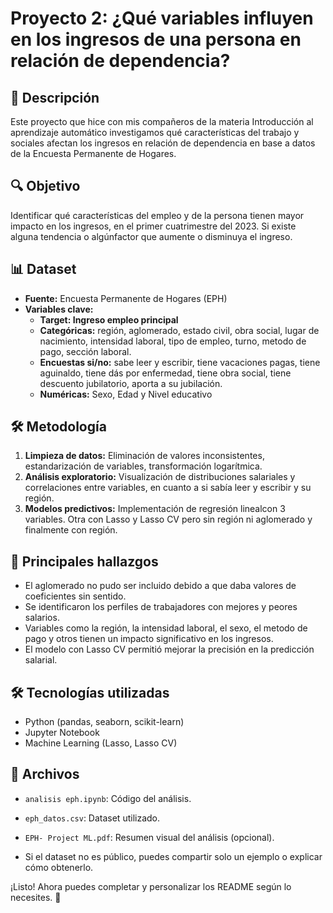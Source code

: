 # Proyecto 2: ¿Qué variables influyen en los ingresos de una persona en relación de dependencia?

## 📌 Descripción
Este proyecto que hice con mis compañeros de la materia Introducción al aprendizaje automático investigamos qué características del trabajo y sociales afectan los ingresos en relación de dependencia en base a datos de la Encuesta Permanente de Hogares.

## 🔍 Objetivo
Identificar qué características del empleo y de la persona tienen mayor impacto en los ingresos, en el primer cuatrimestre del 2023. Si existe alguna tendencia o algúnfactor que aumente o disminuya el ingreso.

## 📊 Dataset
- **Fuente:** Encuesta Permanente de Hogares (EPH)
- **Variables clave:**
     - **Target: Ingreso empleo principal**
     - **Categóricas:** región, aglomerado, estado civil, obra social, lugar de nacimiento, intensidad laboral, tipo de empleo, turno, metodo de pago, sección laboral.
     - **Encuestas si/no:** sabe leer y escribir, tiene vacaciones pagas, tiene aguinaldo, tiene dás por enfermedad, tiene obra social, tiene descuento jubilatorio, aporta a su jubilación.
     - **Numéricas:** Sexo, Edad y Nivel educativo

## 🛠️ Metodología
1. **Limpieza de datos:** Eliminación de valores inconsistentes, estandarización de variables, transformación logarítmica.
2. **Análisis exploratorio:** Visualización de distribuciones salariales y correlaciones entre variables,  en cuanto a si sabía leer y escribir y su región.
3. **Modelos predictivos:** Implementación de regresión linealcon 3 variables. Otra con Lasso y Lasso CV pero sin región ni aglomerado y finalmente con región.

## 🔎 Principales hallazgos
- El aglomerado no pudo ser incluido debido a que daba valores de coeficientes sin sentido.
- Se identificaron los perfiles de trabajadores con mejores y peores salarios.
- Variables como la región, la intensidad laboral, el sexo, el metodo de pago y otros tienen un impacto significativo en los ingresos.
- El modelo con Lasso CV permitió mejorar la precisión en la predicción salarial.

## 🛠️ Tecnologías utilizadas
- Python (pandas, seaborn, scikit-learn)
- Jupyter Notebook
- Machine Learning (Lasso, Lasso CV)

## 📂 Archivos
- `analisis eph.ipynb`: Código del análisis.
- `eph_datos.csv`: Dataset utilizado.
- `EPH- Project ML.pdf`: Resumen visual del análisis (opcional).


- Si el dataset no es público, puedes compartir solo un ejemplo o explicar cómo obtenerlo.

¡Listo! Ahora puedes completar y personalizar los README según lo necesites. 🚀
